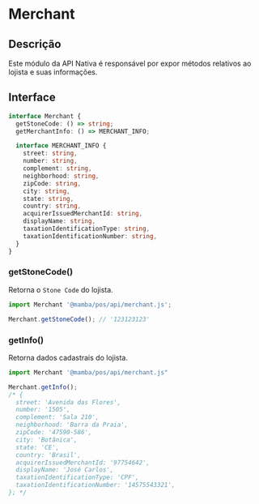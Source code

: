 # Merchant

## Descrição

Este módulo da API Nativa é responsável por expor métodos relativos ao lojista e suas informações.

## Interface

```ts
interface Merchant {
  getStoneCode: () => string;
  getMerchantInfo: () => MERCHANT_INFO;

  interface MERCHANT_INFO {
    street: string,
    number: string,
    complement: string,
    neighborhood: string,
    zipCode: string,
    city: string,
    state: string,
    country: string,
    acquirerIssuedMerchantId: string,
    displayName: string,
    taxationIdentificationType: string,
    taxationIdentificationNumber: string,
  }
}
```

### getStoneCode()

Retorna o `Stone Code` do lojista.

```js
import Merchant '@mamba/pos/api/merchant.js';

Merchant.getStoneCode(); // '123123123'
```

### getInfo()

Retorna dados cadastrais do lojista.

```js
import Merchant '@mamba/pos/api/merchant.js"

Merchant.getInfo();
/* {
  street: 'Avenida das Flores',
  number: '1505',
  complement: 'Sala 210',
  neighborhood: 'Barra da Praia',
  zipCode: '47590-586',
  city: 'Botânica',
  state: 'CE',
  country: 'Brasil',
  acquirerIssuedMerchantId: '97754642',
  displayName: 'José Carlos',
  taxationIdentificationType: 'CPF',
  taxationIdentificationNumber: '14575543321',
}; */
```